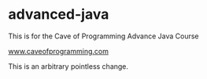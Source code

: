 # advanced-java
This is for the Cave of Programming Advance Java Course

www.caveofprogramming.com

This is an arbitrary pointless change.
